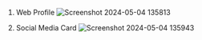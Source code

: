 1. Web Profile
![Screenshot 2024-05-04 135813](https://github.com/ShaneAriel/Web-Profile/assets/90316064/180d7c18-f622-4501-a020-107c5d454318)

2. Social Media Card
![Screenshot 2024-05-04 135943](https://github.com/ShaneAriel/Web-Profile/assets/90316064/b31986d8-2776-49ba-99e7-58eefdb227fb)
